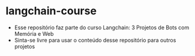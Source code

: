 # langchain-course
- Esse repositório faz parte do curso Langchain: 3 Projetos de Bots com Memória e Web
- Sinta-se livre para usar o conteúdo desse repositório para outros projetos
